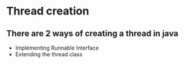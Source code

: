 # Thread creation

## There are 2 ways of creating a thread in java

- Implementing Runnable Interface
- Extending the thread class
